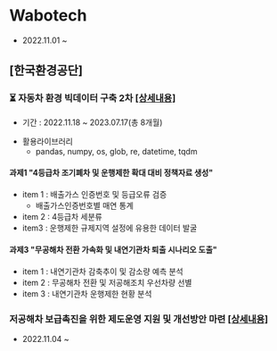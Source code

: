 # Wabotech
- 2022.11.01 ~

## [한국환경공단]
### ⏳ 자동차 환경 빅데이터 구축 2차 [[상세내용]](https://github.com/kbjung/wabotech/tree/main/car_big_data_2)
- 기간 : 2022.11.18 ~ 2023.07.17(총 8개월)
+ 활용라이브러리
  - pandas, numpy, os, glob, re, datetime, tqdm
 
#### 과제1 "4등급차 조기폐차 및 운행제한 확대 대비 정책자료 생성"
- item 1 : 배출가스 인증번호 및 등급오류 검증
  - 배출가스인증번호별 매연 통계
- item 2 : 4등급차 세분류
- item3 : 운행제한 규제지역 설정에 유용한 데이터 발굴
#### 과제3 "무공해차 전환 가속화 및 내연기관차 퇴출 시나리오 도출"
- item 1 : 내연기관차 감축추이 및 감소량 예측 분석
- item 2 : 무공해차 전환 및 저공해조치 우선차량 선별
- item 3 : 내연기관차 운행제한 현황 분석

### 저공해차 보급촉진을 위한 제도운영 지원 및 개선방안 마련 [[상세내용]](https://github.com/kbjung/wabotech/tree/main/low_gas_vehicle)
- 2022.11.04 ~
